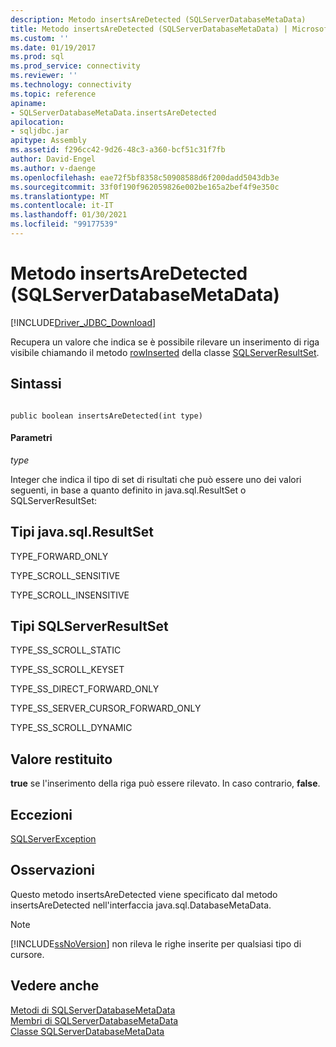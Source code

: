 ```yaml
---
description: Metodo insertsAreDetected (SQLServerDatabaseMetaData)
title: Metodo insertsAreDetected (SQLServerDatabaseMetaData) | Microsoft Docs
ms.custom: ''
ms.date: 01/19/2017
ms.prod: sql
ms.prod_service: connectivity
ms.reviewer: ''
ms.technology: connectivity
ms.topic: reference
apiname:
- SQLServerDatabaseMetaData.insertsAreDetected
apilocation:
- sqljdbc.jar
apitype: Assembly
ms.assetid: f296cc42-9d26-48c3-a360-bcf51c31f7fb
author: David-Engel
ms.author: v-daenge
ms.openlocfilehash: eae72f5bf8358c50908588d6f200dadd5043db3e
ms.sourcegitcommit: 33f0f190f962059826e002be165a2bef4f9e350c
ms.translationtype: MT
ms.contentlocale: it-IT
ms.lasthandoff: 01/30/2021
ms.locfileid: "99177539"
---
```

# <a name="insertsaredetected-method-sqlserverdatabasemetadata"></a>Metodo insertsAreDetected (SQLServerDatabaseMetaData)
[!INCLUDE[Driver_JDBC_Download](../../../includes/driver_jdbc_download.md)]

  Recupera un valore che indica se è possibile rilevare un inserimento di riga visibile chiamando il metodo [rowInserted](../../../connect/jdbc/reference/rowinserted-method-sqlserverresultset.md) della classe [SQLServerResultSet](../../../connect/jdbc/reference/sqlserverresultset-class.md).  
  
## <a name="syntax"></a>Sintassi  
  
```  
  
public boolean insertsAreDetected(int type)  
```  
  
#### <a name="parameters"></a>Parametri  
 *type*  
  
 Integer che indica il tipo di set di risultati che può essere uno dei valori seguenti, in base a quanto definito in java.sql.ResultSet o SQLServerResultSet:  
  
## <a name="javasqlresultset-types"></a>Tipi java.sql.ResultSet  
 TYPE_FORWARD_ONLY  
  
 TYPE_SCROLL_SENSITIVE  
  
 TYPE_SCROLL_INSENSITIVE  
  
## <a name="sqlserverresultset-types"></a>Tipi SQLServerResultSet  
 TYPE_SS_SCROLL_STATIC  
  
 TYPE_SS_SCROLL_KEYSET  
  
 TYPE_SS_DIRECT_FORWARD_ONLY  
  
 TYPE_SS_SERVER_CURSOR_FORWARD_ONLY  
  
 TYPE_SS_SCROLL_DYNAMIC  
  
## <a name="return-value"></a>Valore restituito  
 **true** se l'inserimento della riga può essere rilevato. In caso contrario, **false**.  
  
## <a name="exceptions"></a>Eccezioni  
 [SQLServerException](../../../connect/jdbc/reference/sqlserverexception-class.md)  
  
## <a name="remarks"></a>Osservazioni  
 Questo metodo insertsAreDetected viene specificato dal metodo insertsAreDetected nell'interfaccia java.sql.DatabaseMetaData.  
  
> [!NOTE]  
>  [!INCLUDE[ssNoVersion](../../../includes/ssnoversion-md.md)] non rileva le righe inserite per qualsiasi tipo di cursore.  
  
## <a name="see-also"></a>Vedere anche  
 [Metodi di SQLServerDatabaseMetaData](../../../connect/jdbc/reference/sqlserverdatabasemetadata-methods.md)   
 [Membri di SQLServerDatabaseMetaData](../../../connect/jdbc/reference/sqlserverdatabasemetadata-members.md)   
 [Classe SQLServerDatabaseMetaData](../../../connect/jdbc/reference/sqlserverdatabasemetadata-class.md)  
  
  
